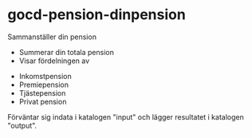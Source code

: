 # gocd-pension-dinpension
Sammanställer din pension

* Summerar din totala pension
* Visar fördelningen av
 - Inkomstpension
 - Premiepension
 - Tjästepension
 - Privat pension

Förväntar sig indata i katalogen "input" och lägger resultatet i katalogen "output".